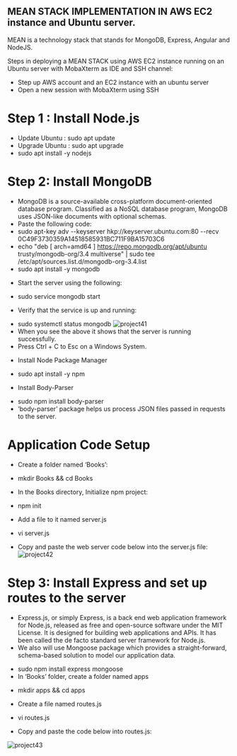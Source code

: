 ## MEAN STACK IMPLEMENTATION IN AWS EC2 instance and Ubuntu server. 

MEAN is a technology stack that stands for MongoDB, Express, Angular and NodeJS.

Steps in deploying a MEAN STACK using AWS EC2 instance running on an Ubuntu server with MobaXterm as IDE and SSH channel:

- Step up AWS account and an EC2 instance with an ubuntu server
- Open a new session with MobaXterm using SSH

# Step 1 : Install Node.js
- Update Ubuntu : sudo apt update
- Upgrade Ubuntu : sudo apt upgrade
- sudo apt install -y nodejs

# Step 2: Install MongoDB
- MongoDB is a source-available cross-platform document-oriented database program. Classified as a NoSQL database program, MongoDB uses JSON-like documents with optional schemas.
- Paste the following code:
- sudo apt-key adv --keyserver hkp://keyserver.ubuntu.com:80 --recv 0C49F3730359A14518585931BC711F9BA15703C6
- echo "deb [ arch=amd64 ] https://repo.mongodb.org/apt/ubuntu trusty/mongodb-org/3.4 multiverse" | sudo tee /etc/apt/sources.list.d/mongodb-org-3.4.list
- sudo apt install -y mongodb
+ Start the server using the following:
- sudo service mongodb start
+ Verify that the service is up and running:
- sudo systemctl status mongodb
![project41](https://user-images.githubusercontent.com/40290711/120465841-5005cc00-c396-11eb-82fb-c06a19d39eca.png)
- When you see the above it shows that the server is running successfully.
- Press Ctrl + C to Esc on a Windows System.
+ Install Node Package Manager
- sudo apt install -y npm
+ Install Body-Parser
- sudo npm install body-parser
- ‘body-parser’ package helps us process JSON files passed in requests to the server.

# Application Code Setup
+ Create a folder named ‘Books’:
- mkdir Books && cd Books
+ In the Books directory, Initialize npm project:
- npm init
+ Add a file to it named server.js
- vi server.js
+ Copy and paste the web server code below into the server.js file:
![project42](https://user-images.githubusercontent.com/40290711/120468147-cefc0400-c398-11eb-8d09-98786ffff01b.png)

# Step 3: Install Express and set up routes to the server
- Express.js, or simply Express, is a back end web application framework for Node.js, released as free and open-source software under the MIT License. It is designed for building web applications and APIs. It has been called the de facto standard server framework for Node.js.
- We also will use Mongoose package which provides a straight-forward, schema-based solution to model our application data.
+ sudo npm install express mongoose
+ In ‘Books’ folder, create a folder named apps
- mkdir apps && cd apps
+ Create a file named routes.js
- vi routes.js
+ Copy and paste the code below into routes.js:

![project43](https://user-images.githubusercontent.com/40290711/120469544-61e96e00-c39a-11eb-9ff3-952127cbd0b2.png)
